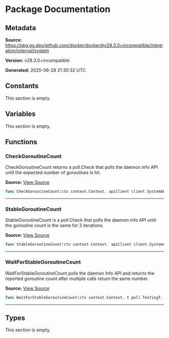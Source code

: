 # Package Documentation

## Metadata

**Source:** https://pkg.go.dev/github.com/docker/docker@v28.3.0+incompatible/integration/internal/system

**Version:** v28.3.0+incompatible

**Generated:** 2025-06-28 21:30:32 UTC

## Constants

This section is empty.

## Variables

This section is empty.

## Functions

### CheckGoroutineCount

CheckGoroutineCount returns a poll.Check that polls the daemon info API until the expected number of goroutines is hit.

**Source:** [View Source](https://github.com/docker/docker/blob/v28.3.0/integration/internal/system/goroutines.go#L54)  

```go
func CheckGoroutineCount(ctx context.Context, apiClient client.SystemAPIClient, expected int) poll.Check
```

---

### StableGoroutineCount

StableGoroutineCount is a poll.Check that polls the daemon info API until the goroutine count is the same for 3 iterations.

**Source:** [View Source](https://github.com/docker/docker/blob/v28.3.0/integration/internal/system/goroutines.go#L24)  

```go
func StableGoroutineCount(ctx context.Context, apiClient client.SystemAPIClient, count *int) poll.Check
```

---

### WaitForStableGoroutineCount

WaitForStableGoroutineCount polls the daemon Info API and returns the reported goroutine count
after multiple calls return the same number.

**Source:** [View Source](https://github.com/docker/docker/blob/v28.3.0/integration/internal/system/goroutines.go#L13)  

```go
func WaitForStableGoroutineCount(ctx context.Context, t poll.TestingT, apiClient client.SystemAPIClient, opts ...poll.SettingOp) int
```

---

## Types

This section is empty.

